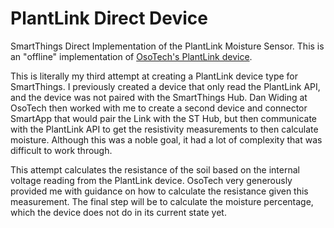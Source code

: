 # PlantLink Direct Device
SmartThings Direct Implementation of the PlantLink Moisture Sensor.  This is an "offline" implementation of <a href='http://myplantlink.com/check-out-page/'>OsoTech's PlantLink device</a>.

This is literally my third attempt at creating a PlantLink device type for SmartThings. I previously created a device that only read the PlantLink API, and the device was not paired with the SmartThings Hub.  Dan Widing at OsoTech then worked with me to create a second device and connector SmartApp that would pair the Link with the ST Hub, but then communicate with the PlantLink API to get the resistivity measurements to then calculate moisture.  Although this was a noble goal, it had a lot of complexity that was difficult to work through. 

This attempt calculates the resistance of the soil based on the internal voltage reading from the PlantLink device.  OsoTech very generously provided me with guidance on how to calculate the resistance given this measurement.  The final step will be to calculate the moisture percentage, which the device does not do in its current state yet. 

